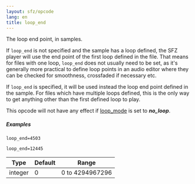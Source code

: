 ```yaml
---
layout: sfz/opcode
lang: en
title: loop_end
---
```

The loop end point, in samples.

If `loop_end` is not specified and the sample has a loop defined, the SFZ player
will use the end point of the first loop defined in the file. That means for
files with one loop, `loop_end` does not usually need to be set, as it's generally
more practical to define loop points in an audio editor where they can be checked
for smoothness, crossfaded if necessary etc.

If `loop_end` is specified, it will be used instead the loop end point defined in
the sample. For files which have multiple loops defined, this is the only way to
get anything other than the first defined loop to play.

This opcode will not have any effect if [loop_mode](loop_mode) is set
to ***no_loop***.

##### Examples

```
loop_end=4503

loop_end=12445
```

| Type    | Default | Range           |
| ---     | ---     | ---             |
| integer | 0       | 0 to 4294967296 |
